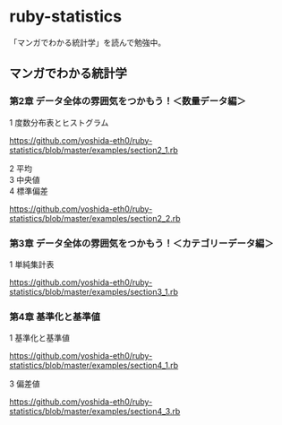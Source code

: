 # ruby-statistics

「マンガでわかる統計学」を読んで勉強中。

## マンガでわかる統計学
### 第2章 データ全体の雰囲気をつかもう！＜数量データ編＞
1 度数分布表とヒストグラム

https://github.com/yoshida-eth0/ruby-statistics/blob/master/examples/section2_1.rb

2 平均  
3 中央値  
4 標準偏差

https://github.com/yoshida-eth0/ruby-statistics/blob/master/examples/section2_2.rb

### 第3章 データ全体の雰囲気をつかもう！＜カテゴリーデータ編＞
1 単純集計表

https://github.com/yoshida-eth0/ruby-statistics/blob/master/examples/section3_1.rb

### 第4章 基準化と基準値
1 基準化と基準値

https://github.com/yoshida-eth0/ruby-statistics/blob/master/examples/section4_1.rb

3 偏差値

https://github.com/yoshida-eth0/ruby-statistics/blob/master/examples/section4_3.rb
